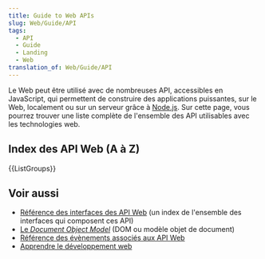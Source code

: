 ```yaml
---
title: Guide to Web APIs
slug: Web/Guide/API
tags:
  - API
  - Guide
  - Landing
  - Web
translation_of: Web/Guide/API
---
```


Le Web peut être utilisé avec de nombreuses API, accessibles en JavaScript, qui permettent de construire des applications puissantes, sur le Web, localement ou sur un serveur grâce à [Node.js](https://nodejs.org/). Sur cette page, vous pourrez trouver une liste complète de l'ensemble des API utilisables avec les technologies web.

## Index des API Web (A à Z)

{{ListGroups}}

## Voir aussi

- [Référence des interfaces des API Web](/fr/docs/Web/API) (un index de l'ensemble des interfaces qui composent ces API)
- [Le _Document Object Model_](/fr/docs/Web/API/Document_Object_Model) (DOM ou modèle objet de document)
- [Référence des évènements associés aux API Web](/fr/docs/Web/Events)
- [Apprendre le développement web](/fr/docs/Apprendre)
